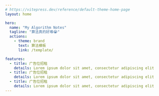 ```yaml
---
# https://vitepress.dev/reference/default-theme-home-page
layout: home

hero:
  name: "My Algorithm Notes"
  tagline: "算法真的好难😭"
  actions:
    - theme: brand
      text: 算法模板
      link: /template/

features:
  - title: 广告位招租
    details: Lorem ipsum dolor sit amet, consectetur adipiscing elit
  - title: 广告位招租
    details: Lorem ipsum dolor sit amet, consectetur adipiscing elit
  - title: 广告位招租
    details: Lorem ipsum dolor sit amet, consectetur adipiscing elit
---
```



